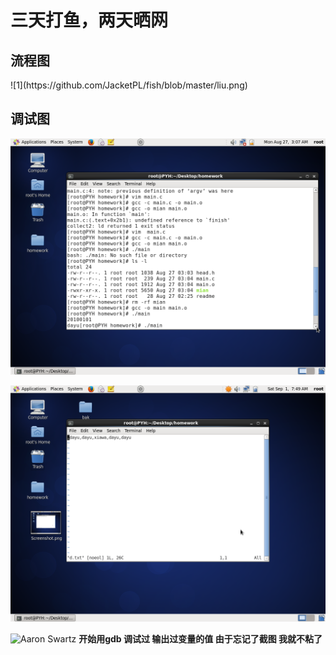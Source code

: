 <h1> 三天打鱼，两天晒网</h1>
<h2>流程图 </h2>
![1](https://github.com/JacketPL/fish/blob/master/liu.png)
<h2>调试图</h2>




![2 3](https://github.com/JacketPL/fish/raw/master/img/Screenshot.png)



![3](https://github.com/JacketPL/fish/blob/master/img/3.png)



![Aaron Swartz](https://github.com/younghz/Markdown/raw/master/resource/Aaron_Swartz.jpg)
**开始用gdb 调试过 输出过变量的值 由于忘记了截图 我就不粘了**
